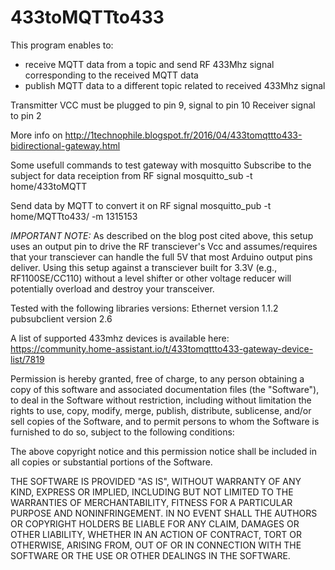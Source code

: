 # 433toMQTTto433
  This program enables to:  
  - receive MQTT data from a topic and send RF 433Mhz signal corresponding to the received MQTT data  
  - publish MQTT data to a different topic related to received 433Mhz signal

Transmitter VCC must be plugged to pin 9, signal to pin 10
Receiver signal to pin 2

More info on http://1technophile.blogspot.fr/2016/04/433tomqttto433-bidirectional-gateway.html

Some usefull commands to test gateway with mosquitto
Subscribe to the subject for data receiption from RF signal
mosquitto_sub -t home/433toMQTT

Send data by MQTT to convert it on RF signal
mosquitto_pub -t home/MQTTto433/ -m 1315153

*IMPORTANT NOTE:* As described on the blog post cited above, this setup uses an output pin to drive the RF transciever's Vcc and assumes/requires that your transciever can handle the full 5V that most Arduino output pins deliver.  Using this setup against a transciever built for 3.3V (e.g., RF1100SE/CC110) without a level shifter or other voltage reducer will potentially overload and destroy your transceiver.

Tested with the following libraries versions:
Ethernet version 1.1.2
pubsubclient version 2.6

A list of supported 433mhz devices is available here:
https://community.home-assistant.io/t/433tomqttto433-gateway-device-list/7819


Permission is hereby granted, free of charge, to any person obtaining a copy of this software 
and associated documentation files (the "Software"), to deal in the Software without restriction, 
including without limitation the rights to use, copy, modify, merge, publish, distribute, sublicense, 
and/or sell copies of the Software, and to permit persons to whom the Software is furnished to do so, 
subject to the following conditions:

The above copyright notice and this permission notice shall be included in all copies or substantial portions of the Software.

THE SOFTWARE IS PROVIDED "AS IS", WITHOUT WARRANTY OF ANY KIND, EXPRESS OR IMPLIED, INCLUDING BUT NOT LIMITED 
TO THE WARRANTIES OF MERCHANTABILITY, FITNESS FOR A PARTICULAR PURPOSE AND NONINFRINGEMENT. IN NO EVENT SHALL 
THE AUTHORS OR COPYRIGHT HOLDERS BE LIABLE FOR ANY CLAIM, DAMAGES OR OTHER LIABILITY, WHETHER IN AN ACTION OF 
CONTRACT, TORT OR OTHERWISE, ARISING FROM, OUT OF OR IN CONNECTION WITH THE SOFTWARE OR THE USE OR OTHER DEALINGS IN THE SOFTWARE.
